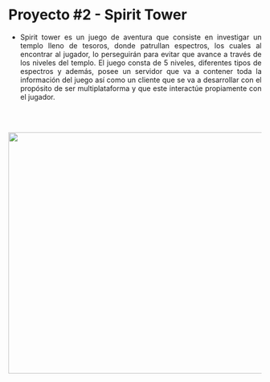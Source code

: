 #  Proyecto #2  -  Spirit Tower 

* <p align="justify"> Spirit tower es un juego de aventura que consiste en investigar un templo lleno de tesoros, donde patrullan espectros, los cuales al encontrar al jugador, lo perseguirán para evitar que avance a través de los niveles del templo. El juego consta de 5 niveles, diferentes tipos de espectros y además, posee un servidor que va a contener toda la información del juego así como un cliente que se va a desarrollar con el propósito de ser multiplataforma y que este interactúe propiamente con el jugador.</p>

<br/>
<br/>

<p align="center">
  <img width="880" height="480" src="https://clio44.files.wordpress.com/2014/09/wpid-1409968796236.gif">
</p>

